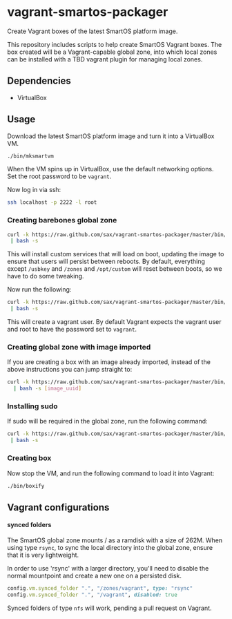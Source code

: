 vagrant-smartos-packager
========================

Create Vagrant boxes of the latest SmartOS platform image.

This repository includes scripts to help create SmartOS Vagrant
boxes. The box created will be a Vagrant-capable global zone,
into which local zones can be installed with a TBD vagrant plugin
for managing local zones.

## Dependencies

* VirtualBox

## Usage

Download the latest SmartOS platform image and turn it into
a VirtualBox VM.

```bash
./bin/mksmartvm
```

When the VM spins up in VirtualBox, use the default networking
options. Set the root password to be `vagrant`.

Now log in via ssh:

```bash
ssh localhost -p 2222 -l root
```

### Creating barebones global zone

```bash
curl -k https://raw.github.com/sax/vagrant-smartos-packager/master/bin/prepare_global_zone \
 | bash -s
```

This will install custom services that will load on boot, updating the
image to ensure that users will persist between reboots. By default,
everything except `/usbkey` and `/zones` and `/opt/custom` will reset
between boots, so we have to do some tweaking.

Now run the following:

```bash
curl -k https://raw.github.com/sax/vagrant-smartos-packager/master/bin/prepare_gz_users \
 | bash -s
```

This will create a vagrant user. By default Vagrant expects the vagrant
user and root to have the password set to `vagrant`.

### Creating global zone with image imported

If you are creating a box with an image already imported, instead of
the above instructions you can jump straight to:

```bash
curl -k https://raw.github.com/sax/vagrant-smartos-packager/master/bin/prepare_for_lz \
  | bash -s [image_uuid]
```

### Installing sudo

If sudo will be required in the global zone, run the following command:
```bash
curl -k https://raw.github.com/sax/vagrant-smartos-packager/master/bin/install_sudo \
 | bash -s
```

### Creating box

Now stop the VM, and run the following command to load it into Vagrant:

```bash
./bin/boxify
```

## Vagrant configurations

#### synced folders

The SmartOS global zone mounts / as a ramdisk with a size of 262M. When
using type `rsync`, to sync the local directory into the global zone,
ensure that it is very lightweight.

In order to use 'rsync' with a larger directory, you'll need to disable
the normal mountpoint and create a new one on a persisted disk.

```ruby
config.vm.synced_folder ".", "/zones/vagrant", type: "rsync"
config.vm.synced_folder ".", "/vagrant", disabled: true
```

Synced folders of type `nfs` will work, pending a pull request on
Vagrant.


